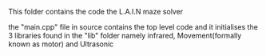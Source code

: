 This folder contains the code the L.A.I.N maze solver

the "main.cpp" file in source contains the top level code
and it initialises the 3 libraries found in the "lib" folder namely
infrared, Movement(formally known as motor) and Ultrasonic
